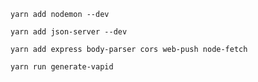 
```
yarn add nodemon --dev
```

```
yarn add json-server --dev
```

```
yarn add express body-parser cors web-push node-fetch
```

```
yarn run generate-vapid
```
